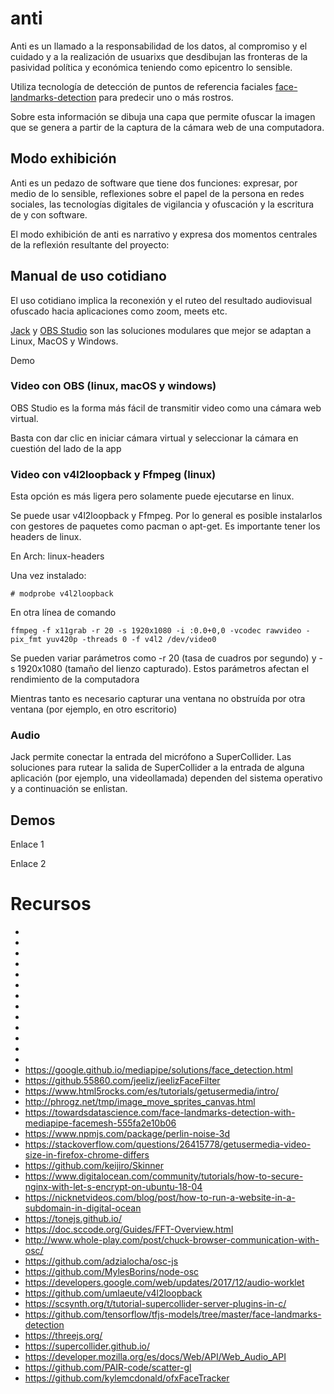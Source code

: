 # anti

Anti es un llamado a la responsabilidad de los datos, al compromiso y el cuidado y a la realización de usuarixs que desdibujan las fronteras de la pasividad política y económica teniendo como epicentro lo sensible.

Utiliza tecnología de detección de puntos de referencia faciales [face-landmarks-detection](https://github.com/tensorflow/tfjs-models/tree/master/face-landmarks-detection) para predecir uno o más rostros.

Sobre esta información se dibuja una capa que permite ofuscar la imagen que se genera a partir de la captura de la cámara web de una computadora.

## Modo exhibición

Anti es un pedazo de software que tiene dos funciones: expresar, por medio de lo sensible, reflexiones sobre el papel de la persona en redes sociales, las tecnologías digitales de vigilancia y ofuscación y la escritura de y con software. 

El modo exhibición de anti es narrativo y expresa dos momentos centrales de la reflexión resultante del proyecto: 

## Manual de uso cotidiano

El uso cotidiano implica la reconexión y el ruteo del resultado audiovisual ofuscado hacia aplicaciones como zoom, meets etc. 

[Jack](https://jackaudio.org/) y [OBS Studio](https://obsproject.com/es/download) son las soluciones modulares que mejor se adaptan a Linux, MacOS y Windows. 

Demo

### Video con OBS (linux, macOS y windows) 

OBS Studio es la forma más fácil de transmitir video como una cámara web virtual. 

Basta con dar clic en iniciar cámara virtual y seleccionar la cámara en cuestión del lado de la app 

### Video con v4l2loopback y Ffmpeg (linux)

Esta opción es más ligera pero solamente puede ejecutarse en linux.

Se puede usar v4l2loopback y Ffmpeg. Por lo general es posible instalarlos con gestores de paquetes como pacman o apt-get. Es importante tener los headers de linux.

En Arch: linux-headers

Una vez instalado:

`# modprobe v4l2loopback`

En otra línea de comando 

`ffmpeg -f x11grab -r 20 -s 1920x1080 -i :0.0+0,0 -vcodec rawvideo -pix_fmt yuv420p -threads 0 -f v4l2 /dev/video0`

Se pueden variar parámetros como -r 20 (tasa de cuadros por segundo) y -s 1920x1080 (tamaño del lienzo capturado). Estos parámetros afectan el rendimiento de la computadora

Mientras tanto es necesario capturar una ventana no obstruída por otra ventana (por ejemplo, en otro escritorio) 

### Audio

Jack permite conectar la entrada del micrófono a SuperCollider. Las soluciones para rutear la salida de SuperCollider a la entrada de alguna aplicación (por ejemplo, una videollamada) dependen del sistema operativo y a continuación se enlistan. 

## Demos

Enlace 1

Enlace 2

# Recursos

- [](https://itnext.io/promise-loading-with-three-js-78a6297652a5)
- [](https://github.com/tweenjs/tween.js/)
- [](https://github.com/theankurkedia/blink-detection)
- [](https://github.com/Tonejs/Tone.js/wiki/Time)
- [](https://tonejs.github.io/docs/r13/CrossFade)
- [](https://webrtchacks.github.io/WebRTC-Camera-Resolution/)
- [](https://www.linux-magazine.com/Online/Features/Generating-QR-Codes-in-Linux)
- [](https://hackaday.com/2021/09/24/adversarial-makeup-your-contouring-skills-could-defeat-facial-recognition/?)
- [](https://www.latercera.com/la-tercera-domingo/noticia/la-tecnodiversidad-una-filosofia-contra-el-apocalipsis/FQD4XYJWMVCYZHMLEAQH25VCLU/)
- [](https://gist.github.com/rampfox/085bf3ffb9ff51e114bf7afdf3ced71b)
- [](https://github.com/tensorflow/tfjs-models/tree/master/blazeface)
- [](https://github.com/justadudewhohacks/face-api.js/)
- [](https://github.com/AndersJessen/FaceAPIJS-ThreeJS)
- https://google.github.io/mediapipe/solutions/face_detection.html
- https://github.55860.com/jeeliz/jeelizFaceFilter
- https://www.html5rocks.com/es/tutorials/getusermedia/intro/
- http://phrogz.net/tmp/image_move_sprites_canvas.html
- https://towardsdatascience.com/face-landmarks-detection-with-mediapipe-facemesh-555fa2e10b06
- https://www.npmjs.com/package/perlin-noise-3d
- https://stackoverflow.com/questions/26415778/getusermedia-video-size-in-firefox-chrome-differs
- https://github.com/keijiro/Skinner
- https://www.digitalocean.com/community/tutorials/how-to-secure-nginx-with-let-s-encrypt-on-ubuntu-18-04
- https://nicknetvideos.com/blog/post/how-to-run-a-website-in-a-subdomain-in-digital-ocean
- https://tonejs.github.io/
- https://doc.sccode.org/Guides/FFT-Overview.html
- http://www.whole-play.com/post/chuck-browser-communication-with-osc/
- https://github.com/adzialocha/osc-js
- https://github.com/MylesBorins/node-osc
- https://developers.google.com/web/updates/2017/12/audio-worklet
- https://github.com/umlaeute/v4l2loopback
- https://scsynth.org/t/tutorial-supercollider-server-plugins-in-c/
- https://github.com/tensorflow/tfjs-models/tree/master/face-landmarks-detection
- https://threejs.org/
- https://supercollider.github.io/
- https://developer.mozilla.org/es/docs/Web/API/Web_Audio_API	
- https://github.com/PAIR-code/scatter-gl
- https://github.com/kylemcdonald/ofxFaceTracker
